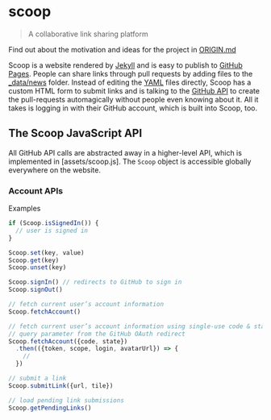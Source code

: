 # scoop

> A collaborative link sharing platform

Find out about the motivation and ideas for the project in [ORIGIN.md](ORIGIN.md)

Scoop is a website rendered by [Jekyll](https://jekyllrb.com/) and is easy to publish to [GitHub Pages](https://pages.github.com/). People can share links through pull requests by adding files to the [_data/news](_data/news) folder. Instead of editing the [YAML](http://www.yaml.org/) files directly, Scoop has  a custom HTML form to submit links and is talking to the [GitHub API](https://developer.github.com/v3/) to create the pull-requests automagically without people even knowing about it. All it takes is logging in with their GitHub account, which is built into Scoop, too.

## The Scoop JavaScript API

All GitHub API calls are abstracted away in a higher-level API, which is implemented in [assets/scoop.js]. The `Scoop` object is accessible globally everywhere on the website.

### Account APIs

Examples

```js
if (Scoop.isSignedIn()) {
  // user is signed in
}

Scoop.set(key, value)
Scoop.get(key)
Scoop.unset(key)

Scoop.signIn() // redirects to GitHub to sign in
Scoop.signOut()

// fetch current user’s account information
Scoop.fetchAccount()

// fetch current user’s account information using single-use code & state
// query parameter from the GitHub OAuth redirect
Scoop.fetchAccount({code, state})
  .then(({token, scope, login, avatarUrl}) => {
    //
  })

// submit a link
Scoop.submitLink({url, tile})

// load pending link submissions
Scoop.getPendingLinks()
```

